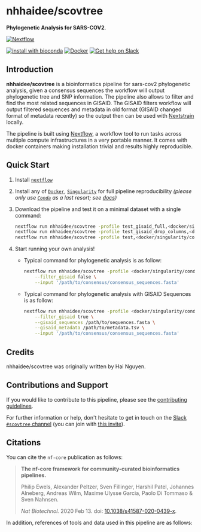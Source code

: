 # nhhaidee/scovtree

**Phylogenetic Analysis for SARS-COV2**.

[![Nextflow](https://img.shields.io/badge/nextflow%20DSL2-%E2%89%A521.04.0-23aa62.svg?labelColor=000000)](https://www.nextflow.io/)

[![install with bioconda](https://img.shields.io/badge/install%20with-bioconda-brightgreen.svg)](https://bioconda.github.io/)
[![Docker](https://img.shields.io/docker/automated/nfcore/scovtree.svg)](https://hub.docker.com/r/nfcore/scovtree)
[![Get help on Slack](http://img.shields.io/badge/slack-nf--core%20%23scovtree-4A154B?logo=slack)](https://nfcore.slack.com/channels/scovtree)

## Introduction

<!-- TODO nf-core: Write a 1-2 sentence summary of what data the pipeline is for and what it does -->
**nhhaidee/scovtree** is a bioinformatics pipeline for sars-cov2 phylogenetic analysis, given a consensus sequences the workflow will output phylogenetic tree and SNP information. The pipeline also allows to filter and find the most related sequences in GISAID. The GISAID filters workflow will output filtered sequences and metadata in old format (GISAID changed format of metadata recently) so the output then can be used with [Nextstrain](https://github.com/nextstrain/ncov) locally.

The pipeline is built using [Nextflow](https://www.nextflow.io), a workflow tool to run tasks across multiple compute infrastructures in a very portable manner. It comes with docker containers making installation trivial and results highly reproducible.

## Quick Start

1. Install [`nextflow`](https://nf-co.re/usage/installation)

2. Install any of [`Docker`](https://docs.docker.com/engine/installation/), [`Singularity`](https://www.sylabs.io/guides/3.0/user-guide/) for full pipeline reproducibility _(please only use [`Conda`](https://conda.io/miniconda.html) as a last resort; see [docs](https://nf-co.re/usage/configuration#basic-configuration-profiles))_

3. Download the pipeline and test it on a minimal dataset with a single command:

    ```bash
    nextflow run nhhaidee/scovtree -profile test_gisaid_full,<docker/singularity/conda>
    nextflow run nhhaidee/scovtree -profile test_gisaid_drop_columns,<docker/singularity/conda>
    nextflow run nhhaidee/scovtree -profile test,<docker/singularity/conda>
    ```

4. Start running your own analysis!

    * Typical command for phylogenetic analysis is as follow:

        ```bash
        nextflow run nhhaidee/scovtree -profile <docker/singularity/conda> \
            --filter_gisaid false \
            --input '/path/to/consensus/consensus_sequences.fasta'
        ```

    * Typical command for phylogenetic analysis with GISAID Sequences is as follow:

        ```bash
        nextflow run nhhaidee/scovtree -profile <docker/singularity/conda> \
            --filter_gisaid true \
            --gisaid_sequences /path/to/sequences.fasta \
            --gisaid_metadata /path/to/metadata.tsv \
            --input '/path/to/consensus/consensus_sequences.fasta'
        ```

## Credits

nhhaidee/scovtree was originally written by Hai Nguyen.

<!-- TODO nf-core: If applicable, make list of people who have also contributed -->

## Contributions and Support

If you would like to contribute to this pipeline, please see the [contributing guidelines](.github/CONTRIBUTING.md).

For further information or help, don't hesitate to get in touch on the [Slack `#scovtree` channel](https://nfcore.slack.com/channels/scovtree) (you can join with [this invite](https://nf-co.re/join/slack)).

## Citations

<!-- TODO nf-core: Add citation for pipeline after first release. Uncomment lines below and update Zenodo doi. -->
<!-- If you use  nf-core/scovtree for your analysis, please cite it using the following doi: [10.5281/zenodo.XXXXXX](https://doi.org/10.5281/zenodo.XXXXXX) -->

You can cite the `nf-core` publication as follows:

> **The nf-core framework for community-curated bioinformatics pipelines.**
>
> Philip Ewels, Alexander Peltzer, Sven Fillinger, Harshil Patel, Johannes Alneberg, Andreas Wilm, Maxime Ulysse Garcia, Paolo Di Tommaso & Sven Nahnsen.
>
> _Nat Biotechnol._ 2020 Feb 13. doi: [10.1038/s41587-020-0439-x](https://dx.doi.org/10.1038/s41587-020-0439-x).

In addition, references of tools and data used in this pipeline are as follows:

<!-- TODO nf-core: Add bibliography of tools and data used in your pipeline -->
